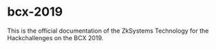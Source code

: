 # bcx-2019
This is the official documentation of the ZkSystems Technology for the Hackchallenges on the BCX 2019. 
